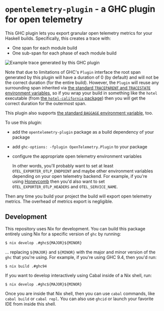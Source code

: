 # `opentelemetry-plugin` - a GHC plugin for open telemetry

This GHC plugin lets you export granular open telemetry metrics for your Haskell
builds.  Specifically, this creates a trace with:

- One span for each module build
- One sub-span for each phase of each module build

![Example trace generated by this GHC plugin](https://user-images.githubusercontent.com/1313787/272098736-1d1e4e7b-4122-45be-8f7b-e74f2ccddab0.png)

Note that due to limitations of GHC's `Plugin` interface the root span generated
by this plugin will have a duration of 0 (by default) and will not be the
correct duration (for the entire build).  However, the `Plugin` will reuse any
surrounding span inherited via
[the standard `TRACEPARENT` and `TRACESTATE` environment variables](https://www.w3.org/TR/trace-context/),
so if you wrap your build in something like the `hotel` executable (from
[the `hotel-california` package](https://github.com/parsonsmatt/hotel-california))
then you will get the correct duration for the outermost span.

This plugin also supports
[the standard `BAGGAGE` environment variable](https://www.w3.org/TR/baggage/),
too.

To use this plugin:

- add the `opentelemetry-plugin` package as a build dependency of your package

- add `ghc-options: -fplugin OpenTelemetry.Plugin` to your package

- configure the appropriate open telemetry environment variables

  In other words, you'll probably want to set at least
  `OTEL_EXPORTER_OTLP_ENDPOINT` and maybe other environment variables depending
  on your open telemetry backend.  For example, if you're using
  [Honeycomb](https://docs.honeycomb.io/getting-data-in/opentelemetry-overview/#using-the-honeycomb-opentelemetry-endpoint)
  then you'd also want to set `OTEL_EXPORTER_OTLP_HEADERS` and
  `OTEL_SERVICE_NAME`.

Then any time you build your project the build will export open telemetry
metrics.  The overhead of metrics export is negligible.

## Development

This repository uses Nix for development.  You can build this package entirely
using Nix for a specific version of `ghc` by running:

```ShellSession
$ nix develop .#ghc${MAJOR}${MINOR}
```

… replacing `${MAJOR}` and `${MINOR}` with the major and minor version of the
`ghc` that you're using.  For example, if you're using GHC 9.4, then you'd run:

```ShellSession
$ nix build .#ghc94
```

If you want to develop interactively using Cabal inside of a Nix shell, run:

```ShellSession
$ nix develop .#ghc${MAJOR}${MINOR}
```

Once you are inside that Nix shell, then you can use `cabal` commands, like
`cabal build` or `cabal repl`.  You can also use `ghcid` or launch your favorite
IDE from inside this shell.
